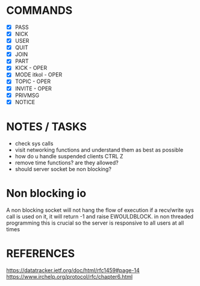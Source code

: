 # COMMANDS

- [x] PASS
- [x] NICK
- [x] USER
- [x] QUIT
- [x] JOIN
- [x] PART
- [x] KICK - OPER
- [x] MODE itkol - OPER
- [x] TOPIC - OPER
- [x] INVITE - OPER
- [X] PRIVMSG
- [x] NOTICE

# NOTES / TASKS

- check sys calls
- visit networking functions and understand them as best as possible
- how do u handle suspended clients CTRL Z 
- remove time functions? are they allowed?
- should server socket be non blocking?

# Non blocking io

A non blocking socket will not hang the flow of execution if a recv/write sys call is used on it, it will return -1 and raise EWOULDBLOCK. in non threaded programming this is crucial so the server is responsive to all users at all times

# REFERENCES

https://datatracker.ietf.org/doc/html/rfc1459#page-14
https://www.irchelp.org/protocol/rfc/chapter6.html

